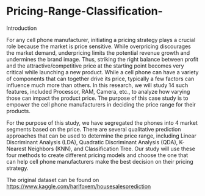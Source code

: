 # Pricing-Range-Classification-
Introduction

For any cell phone manufacturer, initiating a pricing strategy plays a crucial role because the market is price sensitive. While overpricing discourages the market demand, underpricing limits the potential revenue growth and undermines the brand image. Thus, striking the right balance between profit and the attractive/competitive price at the starting point becomes very critical while launching a new product. While a cell phone can have a variety of components that can together drive its price, typically a few factors can influence much more than others. In this research, we will study 14 such features, included Processor, RAM, Camera, etc., to analyze how varying those can impact the product price. The purpose of this case study is to empower the cell phone manufacturers in deciding the price range for their products.

For the purpose of this study, we have segregated the phones into 4 market segments based on the price. There are several qualitative prediction approaches that can be used to determine the price range, including Linear Discriminant Analysis (LDA), Quadratic Discriminant Analysis (QDA), K-Nearest Neighbors (KNN), and Classification Tree. Our study will use these four methods to create different pricing models and choose the one that can help cell phone manufacturers make the best decision on their pricing strategy. 

The original dataset can be found on https://www.kaggle.com/harlfoxem/housesalesprediction

